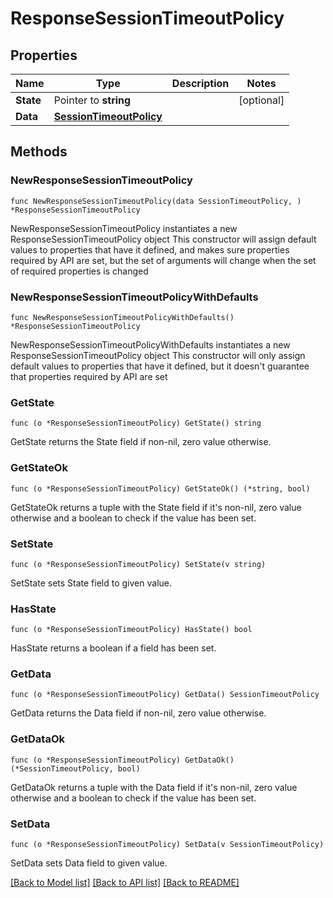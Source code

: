 # ResponseSessionTimeoutPolicy

## Properties

Name | Type | Description | Notes
------------ | ------------- | ------------- | -------------
**State** | Pointer to **string** |  | [optional] 
**Data** | [**SessionTimeoutPolicy**](SessionTimeoutPolicy.md) |  | 

## Methods

### NewResponseSessionTimeoutPolicy

`func NewResponseSessionTimeoutPolicy(data SessionTimeoutPolicy, ) *ResponseSessionTimeoutPolicy`

NewResponseSessionTimeoutPolicy instantiates a new ResponseSessionTimeoutPolicy object
This constructor will assign default values to properties that have it defined,
and makes sure properties required by API are set, but the set of arguments
will change when the set of required properties is changed

### NewResponseSessionTimeoutPolicyWithDefaults

`func NewResponseSessionTimeoutPolicyWithDefaults() *ResponseSessionTimeoutPolicy`

NewResponseSessionTimeoutPolicyWithDefaults instantiates a new ResponseSessionTimeoutPolicy object
This constructor will only assign default values to properties that have it defined,
but it doesn't guarantee that properties required by API are set

### GetState

`func (o *ResponseSessionTimeoutPolicy) GetState() string`

GetState returns the State field if non-nil, zero value otherwise.

### GetStateOk

`func (o *ResponseSessionTimeoutPolicy) GetStateOk() (*string, bool)`

GetStateOk returns a tuple with the State field if it's non-nil, zero value otherwise
and a boolean to check if the value has been set.

### SetState

`func (o *ResponseSessionTimeoutPolicy) SetState(v string)`

SetState sets State field to given value.

### HasState

`func (o *ResponseSessionTimeoutPolicy) HasState() bool`

HasState returns a boolean if a field has been set.

### GetData

`func (o *ResponseSessionTimeoutPolicy) GetData() SessionTimeoutPolicy`

GetData returns the Data field if non-nil, zero value otherwise.

### GetDataOk

`func (o *ResponseSessionTimeoutPolicy) GetDataOk() (*SessionTimeoutPolicy, bool)`

GetDataOk returns a tuple with the Data field if it's non-nil, zero value otherwise
and a boolean to check if the value has been set.

### SetData

`func (o *ResponseSessionTimeoutPolicy) SetData(v SessionTimeoutPolicy)`

SetData sets Data field to given value.



[[Back to Model list]](../README.md#documentation-for-models) [[Back to API list]](../README.md#documentation-for-api-endpoints) [[Back to README]](../README.md)


